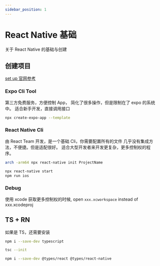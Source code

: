 ```yaml
---
sidebar_position: 1
---
```


# React Native 基础

关于 React Native 的基础与创建

## 创建项目

[set up 官网参考](https://reactnative.dev/docs/environment-setup)

### Expo Cli Tool

第三方免费服务，方便控制 App，
简化了很多操作，但是限制在了 expo 的系统中。
适合新手开发，直接调用接口

```bash
npx create-expo-app --template
```

### React Native Cli

由 React Team 开发，是一个基础 Cli，你需要配置所有的文件
几乎没有集成方法，不便捷。但是适配很好。
适合大型开发者来开发更复杂，更多控制权的程序。

```bash title="MacOS init"
arch -arm64 npx react-native init ProjectName
```

```bash title="Start project"
npx react-native start
npm run ios
```

### Debug

使用 xcode 获取更多控制权的时候,
open `xxx.xcworkspace` instead of xxx.xcodeproj

## TS + RN

如果是 TS，还需要安装

```bash
npm i --save-dev typescript
```

```bash
tsc --init
```

```bash
npm i --save-dev @types/react @types/react-native
```
